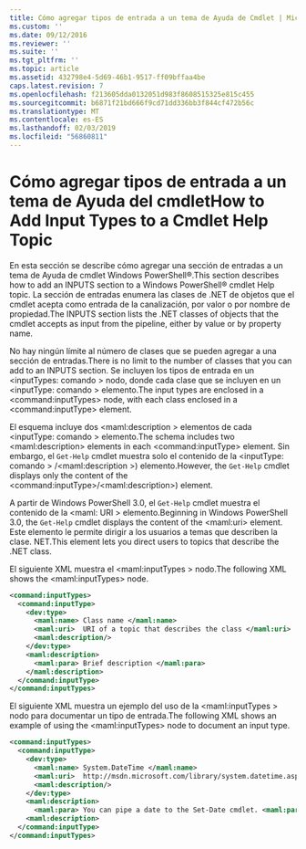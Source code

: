 ```yaml
---
title: Cómo agregar tipos de entrada a un tema de Ayuda de Cmdlet | Microsoft Docs
ms.custom: ''
ms.date: 09/12/2016
ms.reviewer: ''
ms.suite: ''
ms.tgt_pltfrm: ''
ms.topic: article
ms.assetid: 432798e4-5d69-46b1-9517-ff09bffaa4be
caps.latest.revision: 7
ms.openlocfilehash: f213605dda0132051d983f8608515325e815c455
ms.sourcegitcommit: b6871f21bd666f9cd71dd336bb3f844cf472b56c
ms.translationtype: MT
ms.contentlocale: es-ES
ms.lasthandoff: 02/03/2019
ms.locfileid: "56860811"
---
```

# <a name="how-to-add-input-types-to-a-cmdlet-help-topic"></a><span data-ttu-id="d191a-102">Cómo agregar tipos de entrada a un tema de Ayuda del cmdlet</span><span class="sxs-lookup"><span data-stu-id="d191a-102">How to Add Input Types to a Cmdlet Help Topic</span></span>

<span data-ttu-id="d191a-103">En esta sección se describe cómo agregar una sección de entradas a un tema de Ayuda de cmdlet Windows PowerShell®.</span><span class="sxs-lookup"><span data-stu-id="d191a-103">This section describes how to add an INPUTS section to a Windows PowerShell® cmdlet Help topic.</span></span> <span data-ttu-id="d191a-104">La sección de entradas enumera las clases de .NET de objetos que el cmdlet acepta como entrada de la canalización, por valor o por nombre de propiedad.</span><span class="sxs-lookup"><span data-stu-id="d191a-104">The INPUTS section lists the .NET classes of objects that the cmdlet accepts as input from the pipeline, either by value or by property name.</span></span>

<span data-ttu-id="d191a-105">No hay ningún límite al número de clases que se pueden agregar a una sección de entradas.</span><span class="sxs-lookup"><span data-stu-id="d191a-105">There is no limit to the number of classes that you can add to an INPUTS section.</span></span> <span data-ttu-id="d191a-106">Se incluyen los tipos de entrada en un \<inputTypes: comando > nodo, donde cada clase que se incluyen en un \<inputType: comando > elemento.</span><span class="sxs-lookup"><span data-stu-id="d191a-106">The input types are enclosed in a \<command:inputTypes> node, with each class enclosed in a  \<command:inputType> element.</span></span>

<span data-ttu-id="d191a-107">El esquema incluye dos \<maml:description > elementos de cada \<inputType: comando > elemento.</span><span class="sxs-lookup"><span data-stu-id="d191a-107">The schema includes two \<maml:description> elements in each \<command:inputType> element.</span></span> <span data-ttu-id="d191a-108">Sin embargo, el `Get-Help` cmdlet muestra solo el contenido de la \<inputType: comando > /\<maml:description >) elemento.</span><span class="sxs-lookup"><span data-stu-id="d191a-108">However, the `Get-Help` cmdlet displays only the content of the \<command:inputType>/\<maml:description>) element.</span></span>

<span data-ttu-id="d191a-109">A partir de Windows PowerShell 3.0, el `Get-Help` cmdlet muestra el contenido de la \<maml: URI > elemento.</span><span class="sxs-lookup"><span data-stu-id="d191a-109">Beginning in Windows PowerShell 3.0, the `Get-Help` cmdlet displays the content of the \<maml:uri> element.</span></span> <span data-ttu-id="d191a-110">Este elemento le permite dirigir a los usuarios a temas que describen la clase. NET.</span><span class="sxs-lookup"><span data-stu-id="d191a-110">This element lets you direct users to topics that describe the .NET class.</span></span>

<span data-ttu-id="d191a-111">El siguiente XML muestra el \<maml:inputTypes > nodo.</span><span class="sxs-lookup"><span data-stu-id="d191a-111">The following XML shows the \<maml:inputTypes> node.</span></span>

```xml
<command:inputTypes>
  <command:inputType>
    <dev:type>
      <maml:name> Class name </maml:name>
      <maml:uri>  URI of a topic that describes the class </maml:uri>
      <maml:description/>
    </dev:type>
    <maml:description>
      <maml:para> Brief description </maml:para>
    </maml:description>
  </command:inputType>
</command:inputTypes>
```

<span data-ttu-id="d191a-112">El siguiente XML muestra un ejemplo del uso de la \<maml:inputTypes > nodo para documentar un tipo de entrada.</span><span class="sxs-lookup"><span data-stu-id="d191a-112">The following XML shows an example of using the \<maml:inputTypes> node to document an input type.</span></span>

```xml
<command:inputTypes>
  <command:inputType>
    <dev:type>
      <maml:name> System.DateTime </maml:name>
      <maml:uri>  http://msdn.microsoft.com/library/system.datetime.aspx </maml:uri>
      <maml:description/>
    </dev:type>
    <maml:description>
      <maml:para> You can pipe a date to the Set-Date cmdlet. <maml:para>
    <maml:description>
  </command:inputType>
</command:inputTypes>
```